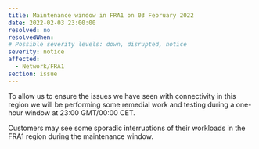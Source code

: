 ```yaml
---
title: Maintenance window in FRA1 on 03 February 2022
date: 2022-02-03 23:00:00
resolved: no
resolvedWhen:
# Possible severity levels: down, disrupted, notice
severity: notice
affected:
  - Network/FRA1
section: issue
---
```


To allow us to ensure the issues we have seen with connectivity in this region we will be performing some remedial work and testing during a one-hour window at 23:00 GMT/00:00 CET.

Customers may see some sporadic interruptions of their workloads in the FRA1 region during the maintenance window. 
 
